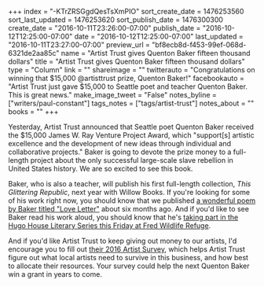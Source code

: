 +++
index = "-KTrZRSGgdQesTsXmPIO"
sort_create_date = 1476253560
sort_last_updated = 1476253620
sort_publish_date = 1476300300
create_date = "2016-10-11T23:26:00-07:00"
publish_date = "2016-10-12T12:25:00-07:00"
date = "2016-10-12T12:25:00-07:00"
last_updated = "2016-10-11T23:27:00-07:00"
preview_url = "bf8ecb8d-f453-99ef-068d-6321de2aa85c"
name = "Artist Trust gives Quenton Baker fifteen thousand dollars"
title = "Artist Trust gives Quenton Baker fifteen thousand dollars"
type = "Column"
link = ""
shareimage = ""
twitterauto = "Congratulations on winning that $15,000 @artisttrust prize, Quenton Baker!"
facebookauto = "Artist Trust just gave $15,000 to Seattle poet and teacher Quenton Baker. This is great news."
make_image_tweet = "False"
notes_byline = ["writers/paul-constant"]
tags_notes = ["tags/artist-trust"]
notes_about = ""
books = ""
+++
 
Yesterday, Artist Trust announced that Seattle poet Quenton Baker received the $15,000 James W. Ray Venture Project Award, which "support[s] artistic excellence and the development of new ideas through individual and collaborative projects." Baker is going to devote the prize money to a full-length project about the only successful large-scale slave rebellion in United States history. We are so excited to see this book.

Baker, who is also a teacher, will publish his first full-length collection, *This Glittering Republic*, next year with Willow Books. If you're looking for some of his work right now, you should know that we published [a wonderful poem by Baker titled "Love Letter"](http://www.seattlereviewofbooks.com/notes/2016/04/05/love-letter/) about six months ago. And if you'd like to see Baker read his work aloud, you should know that he's [taking part in the Hugo House Literary Series this Friday at Fred Wildlife Refuge](https://hugohouse.org/event/lit-series-tea-obreht-eduardo-c-corral-quenton-baker/).  

And if you'd like Artist Trust to keep giving out money to our artists, I'd encourage you to fill out [their 2016 Artist Survey](https://www.surveymonkey.com/r/ATSurvey2016), which helps Artist Trust figure out what local artists need to survive in this business, and how best to allocate their resources. Your survey could help the next Quenton Baker win a grant in years to come. 
 